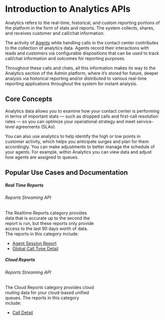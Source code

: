 # Introduction to Analytics APIs

Analytics refers to the real-time, historical, and custom reporting portions of the platform in the form of stats and reports. The system collects, shares, and receives customer and call/chat information.

The activity of [Agents](../users/agents/agents) while handling calls in the contact center contributes to the collection of analytics data. Agents record their interactions with leads and customers via configurable dispositions that can be used to track call/chat information and outcomes for reporting purposes.

Throughout these calls and chats, all this information makes its way to the Analytics section of the Admin platform, where it’s stored for future, deeper analysis via historical reporting and/or distributed to various real-time reporting applications throughout the system for instant analysis.

## Core Concepts

Analytics data allows you to examine how your contact center is performing in terms of important stats — such as dropped calls and first-call resolution rates — so you can optimize your operational strategy and meet service-level agreements (SLAs).

You can also use analytics to help identify the high or low points in customer activity, which helps you anticipate surges and plan for them accordingly. You can make adjustments to better manage the schedule of your agents. For example, within Analytics you can view data and adjust how agents are assigned to queues.

## Popular Use Cases and Documentation

<div class="card-deck">

  <div class="card" style="width: 18rem;">
    <div class="card-body pt-0 pb-0">
      <h5 class="card-title">Real Time Reports</h5>
      <h6 class="card-subtitle mb-2 text-muted">Reports Streaming API</h6>
      <p class="card-text">The Realtime Reports category provides data that is accurate up to the second the report is run, but these reports only provide access to the last 90 days worth of data. The reports in this category include:</p>
      <ul class="pl-0 ml-4">
      <li><a href="./reports/agent-session-report" class="card-link">Agent Session Report</a></li>
      <li><a href="./reports/global-call-type-detail-report" class="card-link">Global Call Type Detail</a></li>
      </ul>
    </div>
  </div>

  <div class="card" style="width: 18rem;">
    <div class="card-body pt-0 pb-0">
      <h5 class="card-title">Cloud Reports</h5>
      <h6 class="card-subtitle mb-2 text-muted">Reports Streaming API</h6>
      <p class="card-text">The Cloud Reports category provides cloud routing data for your cloud-based unified queues. The reports in this category include:</p>
      <ul class="pl-0 ml-4">
      <li><a href="./reports/call-detail-report" class="card-link">Call Detail</a></li>
      </ul>
    </div>
  </div>

</div>
